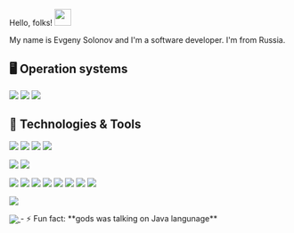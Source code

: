 Hello, folks! <img src="https://raw.githubusercontent.com/MartinHeinz//MartinHeinz/master/wave.gif" width="30px">

My name is Evgeny Solonov and I'm a software developer. I'm from Russia.

## 🖥️ Operation systems

![](https://img.shields.io/badge/OS-Windows-informational?style=flat&logo=windows&logoColor=white&color=42C1BA)
![](https://img.shields.io/badge/OS-MacOS-informational?style=flat&logo=Apple&logoColor=white&color=42C1BA)
![](https://img.shields.io/badge/OS-Android-informational?style=flat&logo=Android&logoColor=white&color=42C1BA)

## 🔧 Technologies & Tools
![](https://img.shields.io/badge/Code-Java-informational?style=flat&logo=java&logoColor=white&color=42C1BA)
![](https://img.shields.io/badge/Code-Spring-informational?style=flat&logo=spring&logoColor=white&color=42C1BA)
![](https://img.shields.io/badge/Code-SpringBoot-informational?style=flat&logo=spring-boot&logoColor=white&color=42C1BA)
![](https://img.shields.io/badge/Code-SpringSecurity-informational?style=flat&logo=Spring-Security&logoColor=white&color=42C1BA)

![](https://img.shields.io/badge/DB-MySQL-informational?style=flat&logo=mysql&logoColor=white&color=42C1BA)
![](https://img.shields.io/badge/DB-PostgreSQL-informational?style=flat&logo=PostgreSQL&logoColor=white&color=42C1BA)

![](https://img.shields.io/badge/Tools-Hibernate-informational?style=flat&logo=hibernate&logoColor=white&color=42C1BA)
![](https://img.shields.io/badge/Tools-Maven-informational?style=flat&logo=ApacheMaven&logoColor=white&color=42C1BA)
![](https://img.shields.io/badge/Tools-Gradle-informational?style=flat&logo=Gradle&logoColor=white&color=42C1BA)
![](https://img.shields.io/badge/Tools-Tomcat-informational?style=flat&logo=ApacheTomcat&logoColor=white&color=42C1BA)
![](https://img.shields.io/badge/Tools-Thymeleaf-informational?style=flat&logo=Thymeleaf&logoColor=white&color=42C1BA)
![](https://img.shields.io/badge/Tools-PhpMyAdmin-informational?style=flat&logo=PhpMyAdmin&logoColor=white&color=42C1BA)
![](https://img.shields.io/badge/Tools-Webmin-informational?style=flat&logo=Webmin&logoColor=white&color=42C1BA)
![](https://img.shields.io/badge/Tools-GitLab-informational?style=flat&logo=GitLab&logoColor=white&color=42C1BA)


![](https://img.shields.io/badge/Editor-IntelliJ_IDEA-informational?style=flat&logo=intellij-idea&logoColor=white&color=42C1BA)


<p align="left">
<a href="https://github.com/listanuv/listanuv">
  <img align="center" src="https://github-readme-stats.vercel.app/api/top-langs/?username=listanuv&hide=html&langs_count=3&theme=default  " />
</a>
  - ⚡ Fun fact: **gods was talking on Java langunage**
</p>

